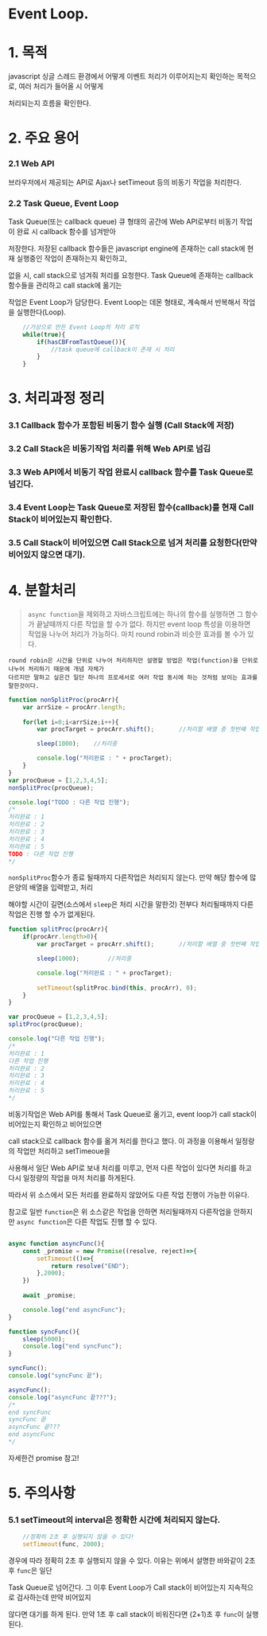 ﻿# Event Loop.

# 1. 목적

javascript 싱글 스레드 환경에서 어떻게 이벤트 처리가 이루어지는지 확인하는 목적으로,  여러 처리가 들어올 시 어떻게

처리되는지 흐름을 확인한다.


# 2. 주요 용어
### 2.1 Web API

브라우저에서 제공되는 API로 Ajax나 setTimeout 등의 비동기 작업을 처리한다. 

### 2.2 Task Queue, Event Loop

Task Queue(또는 callback queue) 큐 형태의 공간에 Web API로부터 비동기 작업이 완료 시 callback 함수를 넘겨받아

저장한다. 저장된 callback 함수들은 javascript engine에 존재하는 call stack에 현재 실행중인 작업이 존재하는지 확인하고,

없을 시, call stack으로 넘겨줘 처리를 요청한다. Task Queue에 존재하는 callback 함수들을 관리하고 call stack에 옮기는

작업은 Event Loop가 담당한다. Event Loop는 데몬 형태로, 계속해서 반복해서 작업을 실행한다(Loop).

```javascript
    //가상으로 만든 Event Loop의 처리 로직
    while(true){
        if(hasCBFromTastQueue()){
            //task queue에 callback이 존재 시 처리
        }
    }
```

# 3. 처리과정 정리

### 3.1 Callback 함수가 포함된 비동기 함수 실행 (Call Stack에 저장)
### 3.2 Call Stack은 비동기작업 처리를 위해 Web API로 넘김
### 3.3 Web API에서 비동기 작업 완료시 callback 함수를 Task Queue로 넘긴다.
### 3.4 Event Loop는 Task Queue로 저장된 함수(callback)를 현재 Call Stack이 비어있는지 확인한다.
### 3.5 Call Stack이 비어있으면 Call Stack으로 넘겨 처리를 요청한다(만약 비어있지 않으면 대기).

# 4. 분할처리

>`async function`을 제외하고 자바스크립트에는 하나의 함수를 실행하면 그 함수가 끝날때까지 다른 작업을 할 수가 없다.
>하지만 event loop 특성을 이용하면 작업을 나누어 처리가 가능하다. 마치 round robin과 비슷한 효과를 볼 수가 있다.

    round robin은 시간을 단위로 나누어 처리하지만 설명할 방법은 작업(function)을 단위로 나누어 처리하기 때문에 개념 자체가
    다르지만 말하고 싶은건 일단 하나의 프로세서로 여러 작업 동시에 하는 것처럼 보이는 효과를 말한것이다.

```javascript
function nonSplitProc(procArr){
    var arrSize = procArr.length;
    
    for(let i=0;i<arrSize;i++){
        var procTarget = procArr.shift();       //처리할 배열 중 첫번째 작업을 꺼낸다.

        sleep(1000);    //처리중

        console.log("처리완료 : " + procTarget);
    }
}
var procQueue = [1,2,3,4,5];
nonSplitProc(procQueue);

console.log("TODO : 다른 작업 진행");
/*
처리완료 : 1
처리완료 : 2
처리완료 : 3
처리완료 : 4
처리완료 : 5
TODO : 다른 작업 진행
*/
```

`nonSplitProc`함수가 종료 될때까지 다른작업은 처리되지 않는다. 만약 해당 함수에 많은양의 배열을 입력받고, 처리

해야할 시간이 길면(소스에서 `sleep`은 처리 시간을 말한것) 전부다 처리될때까지 다른작업은 진행 할 수가 없게된다.

```javascript
function splitProc(procArr){
    if(procArr.length>0){
        var procTarget = procArr.shift();       //처리할 배열 중 첫번째 작업을 꺼낸다.

        sleep(1000);        //처리중

        console.log("처리완료 : " + procTarget);
        
        setTimeout(splitProc.bind(this, procArr), 0);
    }
}

var procQueue = [1,2,3,4,5];
splitProc(procQueue);

console.log("다른 작업 진행");
/*
처리완료 : 1
다른 작업 진행
처리완료 : 2
처리완료 : 3
처리완료 : 4
처리완료 : 5
*/
```

비동기작업은 Web API를 통해서 Task Queue로 옮기고, event loop가 call stack이 비어있는지 확인하고 비어있으면

call stack으로 callback 함수를 옮겨 처리를 한다고 했다. 이 과정을 이용해서 일정량의 작업만 처리하고 setTimeoue을

사용해서 일단 Web API로 보내 처리를 미루고, 먼저 다른 작업이 있다면 처리를 하고 다시 일정량의 작업을 마저 처리를 하게된다.

따라서 위 소스에서 모든 처리를 완료하지 않았어도 다른 작업 진행이 가능한 이유다.

참고로 일반 `function`은 위 소스같은 작업을 안하면 처리될때까지 다른작업을 안하지만 `async function`은 다른 작업도 진행 할 수 있다.

```javascript

async function asyncFunc(){
    const _promise = new Promise((resolve, reject)=>{
        setTimeout(()=>{
            return resolve("END");
        },2000);
    })
    
    await _promise;

    console.log("end asyncFunc");
}

function syncFunc(){
    sleep(5000);
    console.log("end syncFunc");
}

syncFunc();
console.log("syncFunc 끝");

asyncFunc();
console.log("asyncFunc 끝???");
/*
end syncFunc
syncFunc 끝
asyncFunc 끝???
end asyncFunc
*/
```

자세한건 promise 참고!

# 5. 주의사항

### 5.1 setTimeout의 interval은 정확한 시간에 처리되지 않는다.

```javascript
    //정확히 2초 후 실행되지 않을 수 있다!
    setTimeout(func, 2000);
```

경우에 따라 정확히 2초 후 실행되지 않을 수 있다. 이유는 위에서 설명한 바와같이 2초 후 `func`은 일단

Task Queue로 넘어간다. 그 이후 Event Loop가 Call stack이 비어있는지 지속적으로 검사하는데 만약 비어있지

않다면 대기를 하게 된다. 만약 1초 후 call stack이 비워진다면 (2+1)초 후 `func`이 실행된다.

